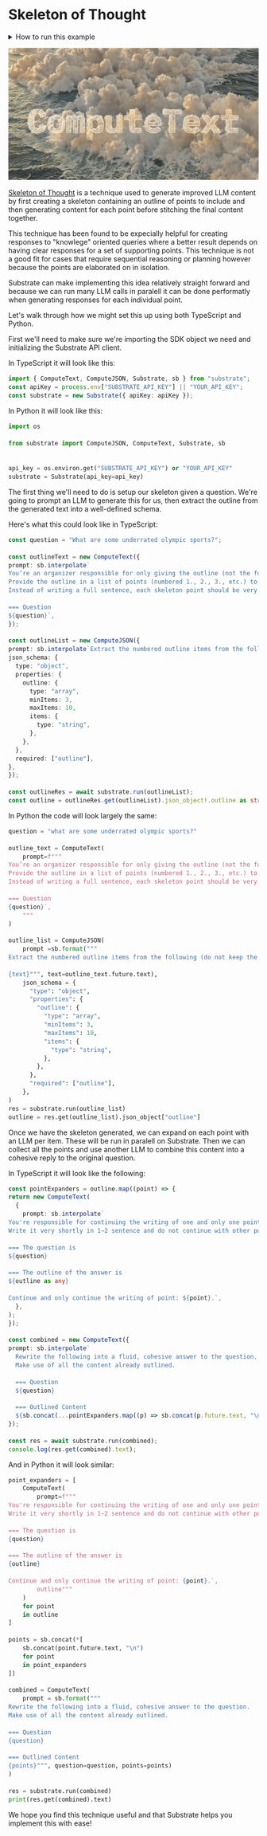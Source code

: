 # Skeleton of Thought

<details>
<summary>How to run this example</summary>
<br/>

```bash
# Set your API key as an environment variable.
export SUBSTRATE_API_KEY=ENTER_YOUR_KEY

# Run the TypeScript example

# If using tsx:
cd typescript                   # Navigate to the typescript example
npm install                     # Install dependencies
npx tsx example.ts              # Run the example

# If using Deno:
cd typescript
deno run example.ts

# Run the Python example

# If using Poetry:
cd python                       # Navigate to the python example
poetry install                  # Install dependencies and build the example
poetry run main                 # Run the example

# If using Rye:
# Update pyproject.toml to switch to Rye.
cd python
rye sync
rye run main
```

</details>

![hero](hero.png)

[Skeleton of Thought](https://www.prompthub.us/blog/reducing-latency-with-skeleton-of-thought-prompting) is a technique used to generate improved LLM content by first creating a skeleton containing
an outline of points to include and then generating content for each point before stitching the final content together.

This technique has been found to be expecially helpful for creating responses to "knowlege" oriented queries where a
better result depends on having clear responses for a set of supporting points. This technique is not a good fit for
cases that require sequential reasoning or planning however because the points are elaborated on in isolation.

Substrate can make implementing this idea relatively straight forward and because we can run many LLM calls in paralell 
it can be done performatly when generating responses for each individual point.

Let's walk through how we might set this up using both TypeScript and Python.

First we'll need to make sure we're importing the SDK object we need and initializing the Substrate API client.

In TypeScript it will look like this:

```typescript
import { ComputeText, ComputeJSON, Substrate, sb } from "substrate";
const apiKey = process.env["SUBSTRATE_API_KEY"] || "YOUR_API_KEY";
const substrate = new Substrate({ apiKey: apiKey });
```

In Python it will look like this:

```python
import os

from substrate import ComputeJSON, ComputeText, Substrate, sb


api_key = os.environ.get("SUBSTRATE_API_KEY") or "YOUR_API_KEY"
substrate = Substrate(api_key=api_key)
```

The first thing we'll need to do is setup our skeleton given a question. We're going to prompt an LLM
to generate this for us, then extract the outline from the generated text into a well-defined schema.

Here's what this could look like in TypeScript:

```typescript
const question = "What are some underrated olympic sports?";

const outlineText = new ComputeText({
prompt: sb.interpolate`
You’re an organizer responsible for only giving the outline (not the full content) for answering the question.
Provide the outline in a list of points (numbered 1., 2., 3., etc.) to answer the question.
Instead of writing a full sentence, each skeleton point should be very short with only 3∼5 words.

=== Question
${question}`,
});

const outlineList = new ComputeJSON({
prompt: sb.interpolate`Extract the numbered outline items from the following (do not keep the item number):\n ${outlineText.future.text}`,
json_schema: {
  type: "object",
  properties: {
    outline: {
      type: "array",
      minItems: 3,
      maxItems: 10,
      items: {
        type: "string",
      },
    },
  },
  required: ["outline"],
},
});

const outlineRes = await substrate.run(outlineList);
const outline = outlineRes.get(outlineList).json_object!.outline as string[];
```

In Python the code will look largely the same:

```python
question = "what are some underrated olympic sports?"

outline_text = ComputeText(
    prompt=f"""
You’re an organizer responsible for only giving the outline (not the full content) for answering the question.
Provide the outline in a list of points (numbered 1., 2., 3., etc.) to answer the question.
Instead of writing a full sentence, each skeleton point should be very short with only 3∼5 words.

=== Question
{question}`,
    """
)

outline_list = ComputeJSON(
    prompt =sb.format("""
Extract the numbered outline items from the following (do not keep the item number):

{text}""", text=outline_text.future.text),
    json_schema = {
      "type": "object",
      "properties": {
        "outline": {
          "type": "array",
          "minItems": 3,
          "maxItems": 10,
          "items": {
            "type": "string",
          },
        },
      },
      "required": ["outline"],
    },
)
res = substrate.run(outline_list)
outline = res.get(outline_list).json_object["outline"]
```

Once we have the skeleton generated, we can expand on each point with an LLM per item. These will be run
in paralell on Substrate. Then we can collect all the points and use another LLM to combine this content 
into a cohesive reply to the original question.

In TypeScript it will look like the following:

```typescript
const pointExpanders = outline.map((point) => {
return new ComputeText(
  {
    prompt: sb.interpolate`
You're responsible for continuing the writing of one and only one point in the overall answer to the following question.
Write it very shortly in 1∼2 sentence and do not continue with other points!

=== The question is
${question}

=== The outline of the answer is
${outline as any}

Continue and only continue the writing of point: ${point}.`,
  },
);
});

const combined = new ComputeText({
prompt: sb.interpolate`
  Rewrite the following into a fluid, cohesive answer to the question. 
  Make use of all the content already outlined.

  === Question
  ${question}

  === Outlined Content
  ${sb.concat(...pointExpanders.map((p) => sb.concat(p.future.text, "\n")))}`,
});

const res = await substrate.run(combined);
console.log(res.get(combined).text);
```

And in Python it will look similar:

```python
point_expanders = [
    ComputeText(
        prompt=f"""
You're responsible for continuing the writing of one and only one point in the overall answer to the following question.
Write it very shortly in 1∼2 sentence and do not continue with other points!

=== The question is
{question}

=== The outline of the answer is
{outline}

Continue and only continue the writing of point: {point}.`,
        outline"""
    )
    for point
    in outline
]

points = sb.concat(*[
    sb.concat(point.future.text, "\n")
    for point
    in point_expanders
])

combined = ComputeText(
    prompt = sb.format("""
Rewrite the following into a fluid, cohesive answer to the question. 
Make use of all the content already outlined.

=== Question
{question}

=== Outlined Content
{points}""", question=question, points=points)
)

res = substrate.run(combined)
print(res.get(combined).text)
```

We hope you find this technique useful and that Substrate helps you implement this with ease!
